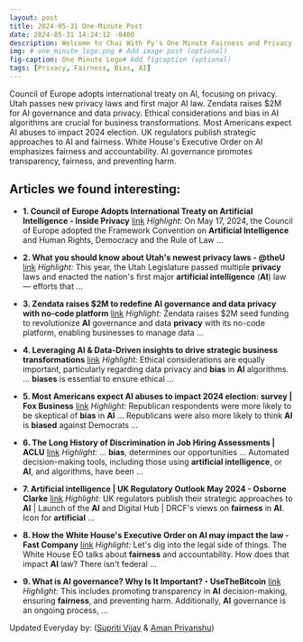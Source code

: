 ```yaml
---
layout: post
title: 2024-05-31 One-Minute Post
date: 2024-05-31 14:24:12 -0400
description: Welcome to Chai With Py's One Minute Fairness and Privacy, which aims to provide you the current happenings in the world of Fairness, Privacy, and AI.
img: # one_minute_logo.png # Add image post (optional)
fig-caption: One Minute Logo# Add figcaption (optional)
tags: [Privacy, Fairness, Bias, AI]
---
```


Council of Europe adopts international treaty on AI, focusing on privacy. Utah passes new privacy laws and first major AI law. Zendata raises $2M for AI governance and data privacy. Ethical considerations and bias in AI algorithms are crucial for business transformations. Most Americans expect AI abuses to impact 2024 election. UK regulators publish strategic approaches to AI and fairness. White House's Executive Order on AI emphasizes fairness and accountability. AI governance promotes transparency, fairness, and preventing harm.

## Articles we found interesting:

- **1. Council of Europe Adopts International Treaty on <b>Artificial Intelligence</b> - Inside Privacy** [link](https://www.insideprivacy.com/artificial-intelligence/council-of-europe-adopts-international-treaty-on-artificial-intelligence/)
_Highlight:_ On May 17, 2024, the Council of Europe adopted the Framework Convention on <b>Artificial Intelligence</b> and Human Rights, Democracy and the Rule of Law&nbsp;...

- **2. What you should know about Utah&#39;s newest <b>privacy</b> laws - @theU** [link](https://attheu.utah.edu/facultystaff/what-you-should-know-about-utahs-newest-privacy-laws/)
_Highlight:_ This year, the Utah Legislature passed multiple <b>privacy</b> laws and enacted the nation&#39;s first major <b>artificial intelligence</b> (<b>AI</b>) law — efforts that&nbsp;...

- **3. Zendata raises $2M to redefine <b>AI</b> governance and data <b>privacy</b> with no-code platform** [link](https://venturebeat.com/ai/zendata-raises-2m-to-redefine-ai-governance-and-data-privacy-with-no-code-platform/)
_Highlight:_ Zendata raises $2M seed funding to revolutionize <b>AI</b> governance and data <b>privacy</b> with its no-code platform, enabling businesses to manage data&nbsp;...

- **4. Leveraging <b>AI</b> &amp; Data-Driven insights to drive strategic business transformations** [link](https://etinsights.et-edge.com/leveraging-ai-data-driven-insights-to-drive-strategic-business-transformations/)
_Highlight:_ Ethical considerations are equally important, particularly regarding data privacy and <b>bias</b> in <b>AI</b> algorithms. ... <b>biases</b> is essential to ensure ethical&nbsp;...

- **5. Most Americans expect <b>AI</b> abuses to impact 2024 election: survey | Fox Business** [link](https://www.foxbusiness.com/politics/most-americans-expect-ai-abuses-impact-2024-election-survey)
_Highlight:_ Republican respondents were more likely to be skeptical of <b>bias</b> in <b>AI</b> ... Republicans were also more likely to think <b>AI</b> is <b>biased</b> against Democrats&nbsp;...

- **6. The Long History of Discrimination in Job Hiring Assessments | ACLU** [link](https://www.aclu.org/news/racial-justice/the-long-history-of-discrimination-in-job-hiring-assessments)
_Highlight:_ ... <b>bias</b>, determines our opportunities ... Automated decision-making tools, including those using <b>artificial intelligence</b>, or <b>AI</b>, and algorithms, have been&nbsp;...

- **7. <b>Artificial intelligence</b> | UK Regulatory Outlook May 2024 - Osborne Clarke** [link](https://www.osborneclarke.com/insights/Regulatory-Outlook-May-2024-Artificial-intelligence)
_Highlight:_ UK regulators publish their strategic approaches to <b>AI</b> | Launch of the <b>AI</b> and Digital Hub | DRCF&#39;s views on <b>fairness</b> in <b>AI</b>. Icon for <b>artificial</b>&nbsp;...

- **8. How the White House&#39;s Executive Order on <b>AI</b> may impact the law - Fast Company** [link](https://www.fastcompany.com/91132994/how-the-white-houses-executive-order-on-ai-may-impact-the-law)
_Highlight:_ Let&#39;s dig into the legal side of things. The White House EO talks about <b>fairness</b> and accountability. How does that impact <b>AI</b> law? There isn&#39;t federal&nbsp;...

- **9. What is <b>AI</b> governance? Why Is It Important? - UseTheBitcoin** [link](https://usethebitcoin.com/what-is-ai-governance-why-is-it-important/)
_Highlight:_ This includes promoting transparency in <b>AI</b> decision-making, ensuring <b>fairness</b>, and preventing harm. Additionally, <b>AI</b> governance is an ongoing process,&nbsp;...


Updated Everyday by: (<a href="https://supritivijay.github.io/">Supriti Vijay</a> & <a href="https://amanpriyanshu.github.io/">Aman Priyanshu</a>)
